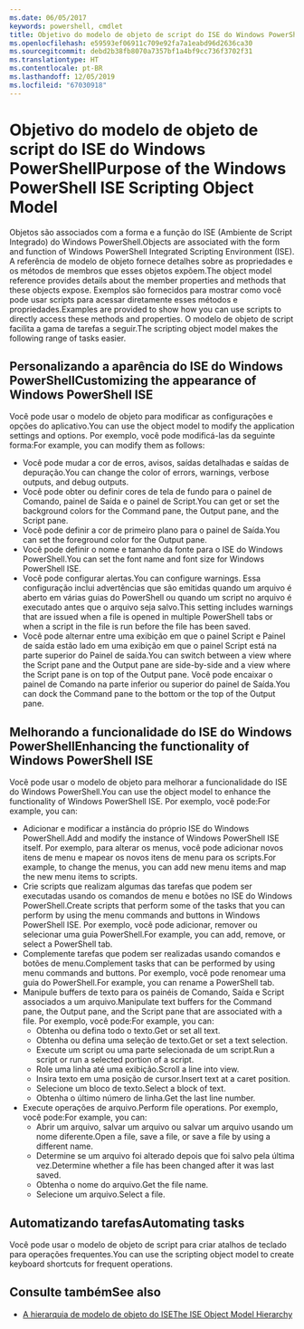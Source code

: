 ```yaml
---
ms.date: 06/05/2017
keywords: powershell, cmdlet
title: Objetivo do modelo de objeto de script do ISE do Windows PowerShell
ms.openlocfilehash: e59593ef06911c709e92fa7a1eabd96d2636ca30
ms.sourcegitcommit: debd2b38fb8070a7357bf1a4bf9cc736f3702f31
ms.translationtype: HT
ms.contentlocale: pt-BR
ms.lasthandoff: 12/05/2019
ms.locfileid: "67030918"
---
```

# <a name="purpose-of-the-windows-powershell-ise-scripting-object-model"></a><span data-ttu-id="0bb16-103">Objetivo do modelo de objeto de script do ISE do Windows PowerShell</span><span class="sxs-lookup"><span data-stu-id="0bb16-103">Purpose of the Windows PowerShell ISE Scripting Object Model</span></span>

<span data-ttu-id="0bb16-104">Objetos são associados com a forma e a função do ISE (Ambiente de Script Integrado) do Windows PowerShell.</span><span class="sxs-lookup"><span data-stu-id="0bb16-104">Objects are associated with the form and function of Windows PowerShell Integrated Scripting Environment (ISE).</span></span> <span data-ttu-id="0bb16-105">A referência de modelo de objeto fornece detalhes sobre as propriedades e os métodos de membros que esses objetos expõem.</span><span class="sxs-lookup"><span data-stu-id="0bb16-105">The object model reference provides details about the member properties and methods that these objects expose.</span></span> <span data-ttu-id="0bb16-106">Exemplos são fornecidos para mostrar como você pode usar scripts para acessar diretamente esses métodos e propriedades.</span><span class="sxs-lookup"><span data-stu-id="0bb16-106">Examples are provided to show how you can use scripts to directly access these methods and properties.</span></span> <span data-ttu-id="0bb16-107">O modelo de objeto de script facilita a gama de tarefas a seguir.</span><span class="sxs-lookup"><span data-stu-id="0bb16-107">The scripting object model makes the following range of tasks easier.</span></span>

## <a name="customizing-the-appearance-of-windows-powershell-ise"></a><span data-ttu-id="0bb16-108">Personalizando a aparência do ISE do Windows PowerShell</span><span class="sxs-lookup"><span data-stu-id="0bb16-108">Customizing the appearance of Windows PowerShell ISE</span></span>

<span data-ttu-id="0bb16-109">Você pode usar o modelo de objeto para modificar as configurações e opções do aplicativo.</span><span class="sxs-lookup"><span data-stu-id="0bb16-109">You can use the object model to modify the application settings and options.</span></span> <span data-ttu-id="0bb16-110">Por exemplo, você pode modificá-las da seguinte forma:</span><span class="sxs-lookup"><span data-stu-id="0bb16-110">For example, you can modify them as follows:</span></span>

- <span data-ttu-id="0bb16-111">Você pode mudar a cor de erros, avisos, saídas detalhadas e saídas de depuração.</span><span class="sxs-lookup"><span data-stu-id="0bb16-111">You can change the color of errors, warnings, verbose outputs, and debug outputs.</span></span>
- <span data-ttu-id="0bb16-112">Você pode obter ou definir cores de tela de fundo para o painel de Comando, painel de Saída e o painel de Script.</span><span class="sxs-lookup"><span data-stu-id="0bb16-112">You can get or set the background colors for the Command pane, the Output pane, and the Script pane.</span></span>
- <span data-ttu-id="0bb16-113">Você pode definir a cor de primeiro plano para o painel de Saída.</span><span class="sxs-lookup"><span data-stu-id="0bb16-113">You can set the foreground color for the Output pane.</span></span>
- <span data-ttu-id="0bb16-114">Você pode definir o nome e tamanho da fonte para o ISE do Windows PowerShell.</span><span class="sxs-lookup"><span data-stu-id="0bb16-114">You can set the font name and font size for Windows PowerShell ISE.</span></span>
- <span data-ttu-id="0bb16-115">Você pode configurar alertas.</span><span class="sxs-lookup"><span data-stu-id="0bb16-115">You can configure warnings.</span></span> <span data-ttu-id="0bb16-116">Essa configuração inclui advertências que são emitidas quando um arquivo é aberto em várias guias do PowerShell ou quando um script no arquivo é executado antes que o arquivo seja salvo.</span><span class="sxs-lookup"><span data-stu-id="0bb16-116">This setting includes warnings that are issued when a file is opened in multiple PowerShell tabs or when a script in the file is run before the file has been saved.</span></span>
- <span data-ttu-id="0bb16-117">Você pode alternar entre uma exibição em que o painel Script e Painel de saída estão lado em uma exibição em que o painel Script está na parte superior do Painel de saída.</span><span class="sxs-lookup"><span data-stu-id="0bb16-117">You can switch between a view where the Script pane and the Output pane are side-by-side and a view where the Script pane is on top of the Output pane.</span></span> <span data-ttu-id="0bb16-118">Você pode encaixar o painel de Comando na parte inferior ou superior do painel de Saída.</span><span class="sxs-lookup"><span data-stu-id="0bb16-118">You can dock the Command pane to the bottom or the top of the Output pane.</span></span>

## <a name="enhancing-the-functionality-of-windows-powershell-ise"></a><span data-ttu-id="0bb16-119">Melhorando a funcionalidade do ISE do Windows PowerShell</span><span class="sxs-lookup"><span data-stu-id="0bb16-119">Enhancing the functionality of Windows PowerShell ISE</span></span>

<span data-ttu-id="0bb16-120">Você pode usar o modelo de objeto para melhorar a funcionalidade do ISE do Windows PowerShell.</span><span class="sxs-lookup"><span data-stu-id="0bb16-120">You can use the object model to enhance the functionality of Windows PowerShell ISE.</span></span> <span data-ttu-id="0bb16-121">Por exemplo, você pode:</span><span class="sxs-lookup"><span data-stu-id="0bb16-121">For example, you can:</span></span>

- <span data-ttu-id="0bb16-122">Adicionar e modificar a instância do próprio ISE do Windows PowerShell.</span><span class="sxs-lookup"><span data-stu-id="0bb16-122">Add and modify the instance of Windows PowerShell ISE itself.</span></span> <span data-ttu-id="0bb16-123">Por exemplo, para alterar os menus, você pode adicionar novos itens de menu e mapear os novos itens de menu para os scripts.</span><span class="sxs-lookup"><span data-stu-id="0bb16-123">For example, to change the menus, you can add new menu items and map the new menu items to scripts.</span></span>
- <span data-ttu-id="0bb16-124">Crie scripts que realizam algumas das tarefas que podem ser executadas usando os comandos de menu e botões no ISE do Windows PowerShell.</span><span class="sxs-lookup"><span data-stu-id="0bb16-124">Create scripts that perform some of the tasks that you can perform by using the menu commands and buttons in Windows PowerShell ISE.</span></span> <span data-ttu-id="0bb16-125">Por exemplo, você pode adicionar, remover ou selecionar uma guia PowerShell.</span><span class="sxs-lookup"><span data-stu-id="0bb16-125">For example, you can add, remove, or select a PowerShell tab.</span></span>
- <span data-ttu-id="0bb16-126">Complemente tarefas que podem ser realizadas usando comandos e botões de menu.</span><span class="sxs-lookup"><span data-stu-id="0bb16-126">Complement tasks that can be performed by using menu commands and buttons.</span></span> <span data-ttu-id="0bb16-127">Por exemplo, você pode renomear uma guia do PowerShell.</span><span class="sxs-lookup"><span data-stu-id="0bb16-127">For example, you can rename a PowerShell tab.</span></span>
- <span data-ttu-id="0bb16-128">Manipule buffers de texto para os painéis de Comando, Saída e Script associados a um arquivo.</span><span class="sxs-lookup"><span data-stu-id="0bb16-128">Manipulate text buffers for the Command pane, the Output pane, and the Script pane that are associated with a file.</span></span> <span data-ttu-id="0bb16-129">Por exemplo, você pode:</span><span class="sxs-lookup"><span data-stu-id="0bb16-129">For example, you can:</span></span>
  - <span data-ttu-id="0bb16-130">Obtenha ou defina todo o texto.</span><span class="sxs-lookup"><span data-stu-id="0bb16-130">Get or set all text.</span></span>
  - <span data-ttu-id="0bb16-131">Obtenha ou defina uma seleção de texto.</span><span class="sxs-lookup"><span data-stu-id="0bb16-131">Get or set a text selection.</span></span>
  - <span data-ttu-id="0bb16-132">Execute um script ou uma parte selecionada de um script.</span><span class="sxs-lookup"><span data-stu-id="0bb16-132">Run a script or run a selected portion of a script.</span></span>
  - <span data-ttu-id="0bb16-133">Role uma linha até uma exibição.</span><span class="sxs-lookup"><span data-stu-id="0bb16-133">Scroll a line into view.</span></span>
  - <span data-ttu-id="0bb16-134">Insira texto em uma posição de cursor.</span><span class="sxs-lookup"><span data-stu-id="0bb16-134">Insert text at a caret position.</span></span>
  - <span data-ttu-id="0bb16-135">Selecione um bloco de texto.</span><span class="sxs-lookup"><span data-stu-id="0bb16-135">Select a block of text.</span></span>
  - <span data-ttu-id="0bb16-136">Obtenha o último número de linha.</span><span class="sxs-lookup"><span data-stu-id="0bb16-136">Get the last line number.</span></span>
- <span data-ttu-id="0bb16-137">Execute operações de arquivo.</span><span class="sxs-lookup"><span data-stu-id="0bb16-137">Perform file operations.</span></span> <span data-ttu-id="0bb16-138">Por exemplo, você pode:</span><span class="sxs-lookup"><span data-stu-id="0bb16-138">For example, you can:</span></span>
  - <span data-ttu-id="0bb16-139">Abrir um arquivo, salvar um arquivo ou salvar um arquivo usando um nome diferente.</span><span class="sxs-lookup"><span data-stu-id="0bb16-139">Open a file, save a file, or save a file by using a different name.</span></span>
  - <span data-ttu-id="0bb16-140">Determine se um arquivo foi alterado depois que foi salvo pela última vez.</span><span class="sxs-lookup"><span data-stu-id="0bb16-140">Determine whether a file has been changed after it was last saved.</span></span>
  - <span data-ttu-id="0bb16-141">Obtenha o nome do arquivo.</span><span class="sxs-lookup"><span data-stu-id="0bb16-141">Get the file name.</span></span>
  - <span data-ttu-id="0bb16-142">Selecione um arquivo.</span><span class="sxs-lookup"><span data-stu-id="0bb16-142">Select a file.</span></span>

## <a name="automating-tasks"></a><span data-ttu-id="0bb16-143">Automatizando tarefas</span><span class="sxs-lookup"><span data-stu-id="0bb16-143">Automating tasks</span></span>

<span data-ttu-id="0bb16-144">Você pode usar o modelo de objeto de script para criar atalhos de teclado para operações frequentes.</span><span class="sxs-lookup"><span data-stu-id="0bb16-144">You can use the scripting object model to create keyboard shortcuts for frequent operations.</span></span>

## <a name="see-also"></a><span data-ttu-id="0bb16-145">Consulte também</span><span class="sxs-lookup"><span data-stu-id="0bb16-145">See also</span></span>

- [<span data-ttu-id="0bb16-146">A hierarquia de modelo de objeto do ISE</span><span class="sxs-lookup"><span data-stu-id="0bb16-146">The ISE Object Model Hierarchy</span></span>](The-ISE-Object-Model-Hierarchy.md)
